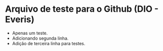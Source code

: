 # Arquivo de teste para o Github (DIO - Everis)

- Apenas um teste.
- Adicionando segunda linha.
- Adição de terceira linha para testes.
